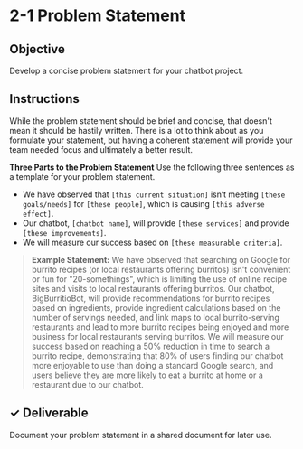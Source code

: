 # 2-1 Problem Statement

## Objective

Develop a concise problem statement for your chatbot project.

## Instructions

While the problem statement should be brief and concise, that doesn't mean it should be hastily written. There is a lot to think about as you formulate your statement, but having a coherent statement will provide your team needed focus and ultimately a better result.

**Three Parts to the Problem Statement** Use the following three sentences as a template for your problem statement.

* We have observed that `[this current situation]` isn’t meeting `[these goals/needs]` for `[these people]`, which is causing `[this adverse effect]`. 
* Our chatbot, `[chatbot name]`, will provide `[these services]` and provide `[these improvements]`. 
* We will measure our success based on `[these measurable criteria]`.

> **Example Statement:** We have observed that searching on Google for burrito recipes \(or local restaurants offering burritos\) isn't convenient or fun for "20-somethings", which is limiting the use of online recipe sites and visits to local restaurants offering burritos. Our chatbot, BigBurritioBot, will provide recommendations for burrito recipes based on ingredients, provide ingredient calculations based on the number of servings needed, and link maps to local burrito-serving restaurants and lead to more burrito recipes being enjoyed and more business for local restaurants serving burritos. We will measure our success based on reaching a 50% reduction in time to search a burrito recipe, demonstrating that 80% of users finding our chatbot more enjoyable to use than doing a standard Google search, and users believe they are more likely to eat a burrito at home or a restaurant due to our chatbot.

## ✓ Deliverable

Document your problem statement in a shared document for later use.

